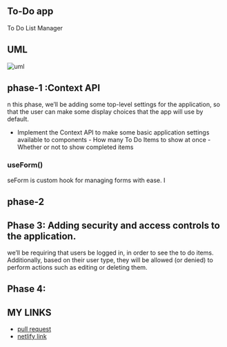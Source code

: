 ## To-Do app
To Do List Manager

## UML 
![uml](https://user-images.githubusercontent.com/90922969/169901134-0314bb95-fb0d-46fc-be56-272eff9e2000.jpg)

## phase-1 :Context API
n this phase, we’ll be adding some top-level settings for the application, so that the user can make some display choices that the app will use by default.
- Implement the Context API to make some basic application settings available to components
      - How many To Do Items to show at once
      - Whether or not to show completed items

### useForm()      
seForm is custom hook for managing forms with ease. I
## phase-2 
## Phase 3: Adding security and access controls to the application.
 we’ll be requiring that users be logged in, in order to see the to do items. Additionally, based on their user type, they will be allowed (or denied) to perform actions such as editing or deleting them.
## Phase 4:
## MY LINKS
 -  [pull request]()
 -  [netlify link]()
